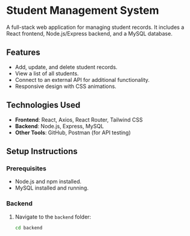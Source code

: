 # Student Management System

A full-stack web application for managing student records. It includes a React frontend, Node.js/Express backend, and a MySQL database.

## Features
- Add, update, and delete student records.
- View a list of all students.
- Connect to an external API for additional functionality.
- Responsive design with CSS animations.

## Technologies Used
- **Frontend**: React, Axios, React Router, Tailwind CSS
- **Backend**: Node.js, Express, MySQL
- **Other Tools**: GitHub, Postman (for API testing)

## Setup Instructions

### Prerequisites
- Node.js and npm installed.
- MySQL installed and running.

### Backend
1. Navigate to the `backend` folder:
   ```bash
   cd backend